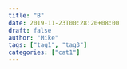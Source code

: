 ```yaml
---
title: "B"
date: 2019-11-23T00:28:20+08:00
draft: false
author: "Mike"
tags: ["tag1", "tag3"]
categories: ["cat1"]
---
```


